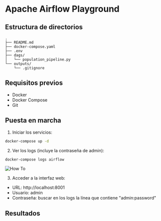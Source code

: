# Apache Airflow Playground

## Estructura de directorios

```
.
├── README.md
├── docker-compose.yaml
├── .env
├── dags/
│   └── population_pipeline.py
└── outputs/
    └── .gitignore
```

## Requisitos previos
- Docker
- Docker Compose
- Git

## Puesta en marcha

1. Iniciar los servicios:
```bash
docker-compose up -d
```

2. Ver los logs (incluye la contraseña de admin):
```bash
docker-compose logs airflow
```

![How To](assets/snapshot_pwd_in_docker-compose_output.png)


3. Acceder a la interfaz web:
- URL: http://localhost:8001
- Usuario: admin
- Contraseña: buscar en los logs la línea que contiene "admin:password"


## Resultados



